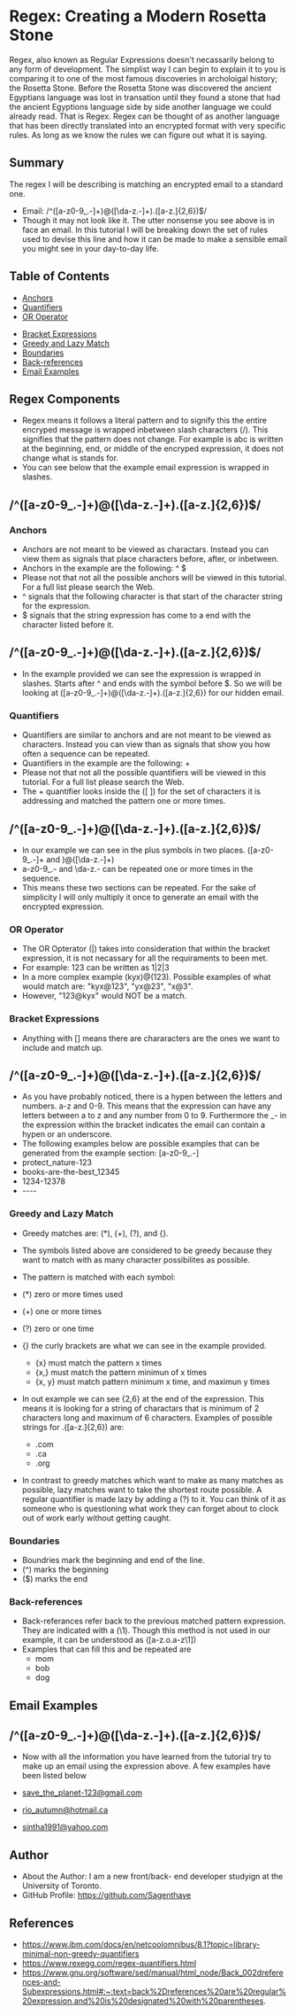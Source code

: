 # Regex: Creating a Modern Rosetta Stone
<!-- Introductory paragraph (replace this with your text) -->
Regex, also known as Regular Expressions doesn't necassarily belong to any form of development. The simplist way I can begin to explain it to you is comparing it to one of the most famous discoveries in archoloigal history; the Rosetta Stone. Before the Rosetta Stone was discovered the ancient Egyptians language was lost in transation until they found a stone that had the ancient Egyptions language side by side another language we could already read. That is Regex. Regex can be thought of as another language that has been directly translated into an encrypted format with very specific rules. As long as we know the rules we can figure out what it is saying. 

## Summary
<!-- Briefly summarize the regex you will be describing and what you will explain. Include a code snippet of the regex. Replace this text with your summary. -->
The regex I will be describing is matching an encrypted email to a standard one. 

- Email: /^([a-z0-9_\.-]+)@([\da-z\.-]+)\.([a-z\.]{2,6})$/
- Though it may not look like it. The utter nonsense you see above is in face an email. In this tutorial I will be breaking down the set of rules used to devise this line and how it can be made to make a sensible email you might see in your day-to-day life.

## Table of Contents

- [Anchors](#anchors)
- [Quantifiers](#quantifiers)
- [OR Operator](#or-operator)
<!-- - [Character Classes](#character-classes) -->
<!-- - [Flags](#flags) -->
<!-- - [Grouping and Capturing](#grouping-and-capturing) -->
- [Bracket Expressions](#bracket-expressions)
- [Greedy and Lazy Match](#greedy-and-lazy-match)
- [Boundaries](#boundaries)
- [Back-references](#back-references)
- [Email Examples](#email-examples)
<!-- - [Look-ahead and Look-behind](#look-ahead-and-look-behind) -->

## Regex Components
- Regex means it follows a literal pattern and to signify this the entire encryped message is wrapped inbetween slash characters (/). This signifies that the pattern does not change. For example is abc is written at the beginning, end, or middle of the encryped expression, it does not change what is stands for. 
- You can see below that the example email expression is wrapped in slashes. 
## /^([a-z0-9_\.-]+)@([\da-z\.-]+)\.([a-z\.]{2,6})$/

### Anchors
- Anchors are not meant to be viewed as charactars. Instead you can view them as signals that place characters before, after, or inbetween. 
- Anchors in the example are the following: ^ $
- Please not that not all the possible anchors will be viewed in this tutorial. For a full list please search the Web. 
- ^ signals that the following character is that start of the character string for the expression. 
- $ signals that the string expression has come to a end with the character listed before it. 
## /^([a-z0-9_\.-]+)@([\da-z\.-]+)\.([a-z\.]{2,6})$/
- In the example provided we can see the expression is wrapped in slashes. Starts after ^ and ends with the symbol before $. So we will be looking at ([a-z0-9_\.-]+)@([\da-z\.-]+)\.([a-z\.]{2,6}) for our hidden email.

### Quantifiers
- Quantifiers are similar to anchors and are not meant to be viewed as characters. Instead you can view than as signals that show you how often a sequence can be repeated.
- Quantifiers in the example are the following: + 
- Please not that not all the possible quantifiers will be viewed in this tutorial. For a full list please search the Web. 
- The + quantifier looks inside the ([ ]) for the set of characters it is addressing and matched the pattern one or more times. 
## /^([a-z0-9_\.-]+)@([\da-z\.-]+)\.([a-z\.]{2,6})$/
- In our example we can see in the plus symbols in two places. ([a-z0-9_\.-]+ and )@([\da-z\.-]+)
- a-z0-9_\.- and \da-z\.- can be repeated one or more times in the sequence.  
- This means these two sections can be repeated. For the sake of simplicity I will only multiply it once to generate an email with the encrypted expression. 

### OR Operator
- The OR Opterator (|) takes into consideration that within the bracket expression, it is not necassary for all the requiraments to been met. 
- For example: 123 can be written as 1|2|3
- In a more complex example (kyx)@(123). Possible examples of what would match are: "kyx@123", "yx@23", "x@3". 
- However, "123@kyx" would NOT be a match. 

<!-- ### Character Classes
- Not used in code -->

<!-- ### Flags
- not used in code -->

<!-- ### Grouping and Capturing
- not used in code -->

### Bracket Expressions
- Anything with [] means there are chararacters are the ones we want to include and match up. 
## /^([a-z0-9_\.-]+)@([\da-z\.-]+)\.([a-z\.]{2,6})$/
- As you have probably noticed, there is a hypen between the letters and numbers. a-z and 0-9. This means that the expression can have any letters between a to z and any number from 0 to 9. Furthermore the _- in the expression within the bracket indicates the email can contain a hypen or an underscore.
- The following examples below are possible examples that can be generated from the example section: [a-z0-9_\.-]
- protect_nature-123
- books-are-the-best_12345
- 1234-12378
- _-_-_-_-

### Greedy and Lazy Match
- Greedy matches are: (*), (+), (?), and {}. 
- The symbols listed above are considered to be greedy because they want to match with as many character possibilites as possible. 
- The pattern is matched with each symbol:
- (*) zero or more times used
- (+) one or more times
- (?) zero or one time
- {} the curly brackets are what we can see in the example provided. 
   * {x} must match the pattern x times
   * {x,} must match the pattern minimun of x times
   * {x, y} must match pattern minimum x time, and maximun y times
- In out example we can see {2,6} at the end of the expression. This means it is looking for a string of charactars that is minimum of 2 characters long and maximum of 6 characters. Examples of possible strings for \.([a-z\.]{2,6}) are: 
   * .com
   * .ca 
   * .org

- In contrast to greedy matches which want to make as many matches as possible, lazy matches want to take the shortest route possible. A regular quantifier is made lazy by adding a (?) to it. You can think of it as someone who is questioning what work they can forget about to clock out of work early without getting caught. 

### Boundaries
- Boundries mark the beginning and end of the line. 
- (^) marks the beginning
- ($) marks the end 

### Back-references
- Back-referances refer back to the previous matched pattern expression. They are indicated with a (\1). Though this method is not used in our example, it can be understood as ([a-z.o.a-z\1])
- Examples that can fill this and be repeated are
   * mom
   * bob
   * dog

<!-- ### Look-ahead and Look-behind -->

## Email Examples
## /^([a-z0-9_\.-]+)@([\da-z\.-]+)\.([a-z\.]{2,6})$/
- Now with all the information you have learned from the tutorial try to make up an email using the expression above. A few examples have been listed below

- save_the_planet-123@gmail.com
- rio_autumn@hotmail.ca
- sintha1991@yahoo.com


## Author
- About the Author: I am a new front/back- end developer studyign at the University of Toronto.
- GitHub Profile: https://github.com/Sagenthave 
<!-- A short section about the author with a link to the author's GitHub profile (replace with your information and a link to your profile) -->
## References 
- https://www.ibm.com/docs/en/netcoolomnibus/8.1?topic=library-minimal-non-greedy-quantifiers 
- https://www.rexegg.com/regex-quantifiers.html
- https://www.gnu.org/software/sed/manual/html_node/Back_002dreferences-and-Subexpressions.html#:~:text=back%2Dreferences%20are%20regular%20expression,and%20is%20designated%20with%20parentheses.  
